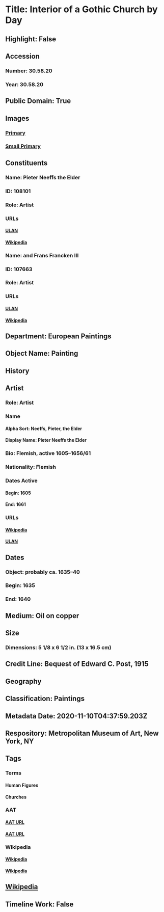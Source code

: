 # Title: Interior of a Gothic Church by Day
## Highlight: False
## Accession
### Number: 30.58.20
### Year: 30.58.20
## Public Domain: True
## Images
### [Primary](https://images.metmuseum.org/CRDImages/ep/original/ep30.58.20.bw.R.jpg)
### [Small Primary](https://images.metmuseum.org/CRDImages/ep/web-large/ep30.58.20.bw.R.jpg)
## Constituents
### Name: Pieter Neeffs the Elder
### ID: 108101
### Role: Artist
### URLs
#### [ULAN](http://vocab.getty.edu/page/ulan/500010047)
#### [Wikipedia](https://www.wikidata.org/wiki/Q596352)
### Name: and Frans Francken III
### ID: 107663
### Role: Artist
### URLs
#### [ULAN](http://vocab.getty.edu/page/ulan/500001468)
#### [Wikipedia](https://www.wikidata.org/wiki/Q3752060)
## Department: European Paintings
## Object Name: Painting
## History
## Artist
### Role: Artist
### Name
#### Alpha Sort: Neeffs, Pieter, the Elder
#### Display Name: Pieter Neeffs the Elder
### Bio: Flemish, active 1605–1656/61
### Nationality: Flemish
### Dates Active
#### Begin: 1605
#### End: 1661
### URLs
#### [Wikipedia](https://www.wikidata.org/wiki/Q596352)
#### [ULAN](http://vocab.getty.edu/page/ulan/500010047)
## Dates
### Object: probably ca. 1635–40
### Begin: 1635
### End: 1640
## Medium: Oil on copper
## Size
### Dimensions: 5 1/8 x 6 1/2 in. (13 x 16.5 cm)
## Credit Line: Bequest of Edward C. Post, 1915
## Geography
## Classification: Paintings
## Metadata Date: 2020-11-10T04:37:59.203Z
## Respository: Metropolitan Museum of Art, New York, NY
## Tags
### Terms
#### Human Figures
#### Churches
### AAT
#### [AAT URL](http://vocab.getty.edu/page/aat/300404114)
#### [AAT URL](http://vocab.getty.edu/page/aat/300007466)
### Wikipedia
#### [Wikipedia]()
#### [Wikipedia]()
## [Wikipedia](https://www.wikidata.org/wiki/Q19912775)
## Timeline Work: False